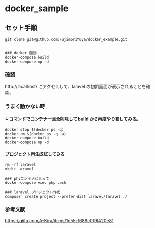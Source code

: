 # docker_sample

## セット手順

```
git clone git@github.com:FujimoriYuya/docker_example.git


### docker 起動
docker-compose build
docker-compose up -d
```

### 確認

http://localhost/ にアクセスして、laravel の初期画面が表示されることを確認。

### うまく動かない時

#### ↓コマンドでコンテナ一旦全削除して build から再度やり直してみる。
```
docker stop $(docker ps -q)
docker rm $(docker ps -q -a)
docker-compose build
docker-compose up -d
```

#### プロジェクト再生成試してみる
```
rm -rf laravel
mkdir laravel

### phpコンテナに入って
docker-compose exec php bash

### laravel プロジェクト作成
composer create-project --prefer-dist laravel/laravel ./

```

### 参考文献

https://qiita.com/A-Kira/items/1c55ef689c0f91420e81